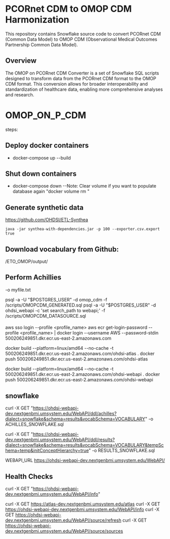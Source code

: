 # PCORnet CDM to OMOP CDM Harmonization
This repository contains Snowflake source code to convert PCORnet CDM (Common Data Model) to OMOP CDM (Observational Medical Outcomes Partnership Common Data Model).

## Overview
The OMOP on PCORnet CDM Converter is a set of Snowflake SQL scripts designed to transform data from the PCORnet CDM format to the OMOP CDM format. This conversion allows for broader interoperability and standardization of healthcare data, enabling more comprehensive analyses and research.

# OMOP_ON_P_CDM

steps:

## Deploy docker containers
    
- docker-compose up --build

## Shut down containers
- docker-compose down 
--Note: Clear volume if you want to populate database again "docker volume rm <volume-name>"

## Generate synthetic data
https://github.com/OHDSI/ETL-Synthea
```
java -jar synthea-with-dependencies.jar -p 100 --exporter.csv.export true
```
## Download vocabulary from Github:
/ETO_OMOP/output/

## Perform Achillies


-o myfile.txt

psql -a -U "$POSTGRES_USER" -d omop_cdm  -f /scripts/OMOPCDM_GENERATED.sql
psql -a -U "$POSTGRES_USER" -d ohdsi_webapi -c 'set search_path to webapi;' -f /scripts/OMOPCDM_DATASOURCE.sql


####

aws sso login --profile <profile_name>
aws ecr get-login-password --profile <profile_name> | docker login --username AWS --password-stdin 500206249851.dkr.ecr.us-east-2.amazonaws.com

docker build --platform=linux/amd64 --no-cache -t 500206249851.dkr.ecr.us-east-2.amazonaws.com/ohdsi-atlas .
docker push 500206249851.dkr.ecr.us-east-2.amazonaws.com/ohdsi-atlas


docker build --platform=linux/amd64 --no-cache -t 500206249851.dkr.ecr.us-east-2.amazonaws.com/ohdsi-webapi .
docker push 500206249851.dkr.ecr.us-east-2.amazonaws.com/ohdsi-webapi


## snowflake
curl -X GET "https://ohdsi-webapi-dev.nextgenbmi.umsystem.edu/WebAPI/ddl/achilles?dialect=snowflake&schema=results&vocabSchema=VOCABULARY" -o ACHILLES_SNOWFLAKE.sql

curl -X GET "https://ohdsi-webapi-dev.nextgenbmi.umsystem.edu/WebAPI/ddl/results?dialect=snowflake&schema=results&vocabSchema=VOCABULARY&tempSchema=temp&initConceptHierarchy=true" -o RESULTS_SNOWFLAKE.sql


WEBAPI_URL https://ohdsi-webapi-dev.nextgenbmi.umsystem.edu/WebAPI/

## Health Checks
curl -X GET "https://ohdsi-webapi-dev.nextgenbmi.umsystem.edu/WebAPI/info"

curl -X GET https://atlas-dev.nextgenbmi.umsystem.edu/atlas
curl -X GET https://ohdsi-webapi-dev.nextgenbmi.umsystem.edu/WebAPI/info
curl -X GET https://ohdsi-webapi-dev.nextgenbmi.umsystem.edu/WebAPI/source/refresh
curl -X GET https://ohdsi-webapi-dev.nextgenbmi.umsystem.edu/WebAPI/source/sources
